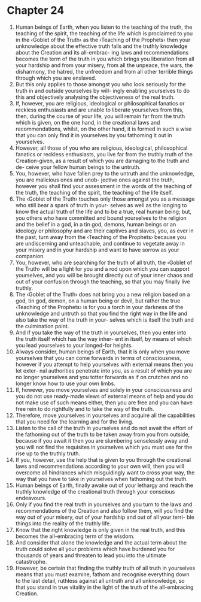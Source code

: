 # Chapter 24
1) Human beings of Earth, when you listen to the teaching of the truth, the teaching of the spirit, the teaching
 of the life which is proclaimed to you in the ‹Goblet of the Truth› as the ‹Teaching of the Prophets› then your
 unknowledge about the effective truth falls and the truthly knowledge about the Creation and its all-embrac-
 ing laws and recommendations becomes the term of the truth in you which brings you liberation from all your
 hardship and from your misery, from all the unpeace, the wars, the disharmony, the hatred, the unfreedom
 and from all other terrible things through which you are enslaved.
 2) But this only applies to those amongst you who look seriously for the truth in and outside yourselves by will-
 ingly enabling yourselves to do this and objectively analysing the objectiveness of the real truth.
3) If, however, you are religious, ideological or philosophical fanatics or reckless enthusiasts and are unable to
 liberate yourselves from this, then, during the course of your life, you will remain far from the truth which is
 given, on the one hand, in the creational laws and recommendations, whilst, on the other hand, it is formed
 in such a wise that you can only find it in yourselves by you fathoming it out in yourselves.
4) However, all those of you who are religious, ideological, philosophical fanatics or reckless enthusiasts, you live
 far from the truthly truth of the Creation-given, as a result of which you are damaging to the truth and de-
 ceive your fellow human beings to the untruth.
5) You, however, who have fallen prey to the untruth and the unknowledge, you are malicious ones and unob-
 jective ones against the truth, however you shall find your assessment in the words of the teaching of the truth,
 the teaching of the spirit, the teaching of the life itself.
6) The ‹Goblet of the Truth› touches only those amongst you as a message who still bear a spark of truth in your-
 selves as well as the longing to know the actual truth of the life and to be a true, real human being; but, you
 others who have committed and bound yourselves to the religion and the belief in a god, in a tin god, demons,
 human beings or an ideology or philosophy and are their captives and slaves, you, as ever in the past, turn
 away from the ‹Teaching of the Prophets› because you are undiscerning and unteachable, and continue to
 vegetate away in your misery and in your hardship and want to have sorrow as your companion.
7) You, however, who are searching for the truth of all truth, the ‹Goblet of the Truth› will be a light for you and
 a rod upon which you can support yourselves, and you will be brought directly out of your inner chaos and
 out of your confusion through the teaching, so that you may finally live truthly.
8) The ‹Goblet of the Truth› does not bring you a new religion based on a god, tin god, demon, on a human
 being or devil, but rather the true ‹Teaching of the Prophets› is for you a torch in your darkness of the
 unknowledge and untruth so that you find the right way in the life and also take the way of the truth in your-
 selves which is itself the truth and the culmination point.
9) And if you take the way of the truth in yourselves, then you enter into the truth itself which has the way inher-
 ent in itself, by means of which you lead yourselves to your longed-for heights.
10) Always consider, human beings of Earth, that it is only when you move yourselves that you can come forwards
 in terms of consciousness, however if you attempt to help yourselves with external means then you let exter-
 nal authorities penetrate into you, as a result of which you are no longer yourselves and you totter forwards
 as if on crutches and no longer know how to use your own limbs.
11) If, however, you move yourselves and solely in your consciousness and you do not use ready-made views of
 external means of help and you do not make use of such means either, then you are free and you can have
 free rein to do rightfully and to take the way of the truth.
12) Therefore, move yourselves in yourselves and acquire all the capabilities that you need for the learning and for
 the living.
13) Listen to the call of the truth in yourselves and do not await the effort of the fathoming out of the truth to be
 taken away from you from outside, because if you await it then you are slumbering senselessly away and you
 will not find the requisites in yourselves which you must use for the rise up to the truthly truth.
14) If you, however, use the help that is given to you through the creational laws and recommendations according
 to your own will, then you will overcome all hindrances which misguidingly want to cross your way, the way
 that you have to take in yourselves when fathoming out the truth.
15) Human beings of Earth, finally awake out of your lethargy and reach the truthly knowledge of the creational
 truth through your conscious endeavours.
16) Only if you find the real truth in yourselves and you turn to the laws and recommendations of the Creation
 and also follow them, will you find the way out of your misery, out of your hardship and out of all your terri-
 ble things into the reality of the truthly life.
17) Know that the right knowledge is only given in the real truth, and this becomes the all-embracing term of the
 wisdom.
18) And consider that alone the knowledge and the actual term about the truth could solve all your problems which have burdened you for thousands of years and threaten to lead you into the ultimate catastrophe.
19) However, be certain that finding the truthly truth of all truth in yourselves means that you must examine,
 fathom and recognise everything down to the last detail, ruthless against all untruth and all unknowledge, so
 that you stand in true vitality in the light of the truth of the all-embracing Creation.
 
